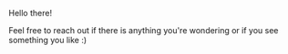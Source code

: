 Hello there!

Feel free to reach out if there is anything you're wondering or if you see something you like :)
